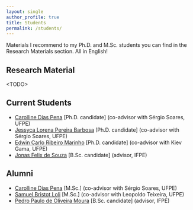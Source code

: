 ```yaml
---
layout: single
author_profile: true
title: Students
permalink: /students/
---
```

Materials I recommend to my Ph.D. and M.Sc. students you can find in the Research Materials section. All in English!

## Research Material

\<TODO\>

## Current Students
- <a href="http://lattes.cnpq.br/3172061554093280" target="_blank">Carolline Dias Pena</a> \[Ph.D. candidate\] (co-advisor with Sérgio Soares, UFPE)
- <a href="http://lattes.cnpq.br/6951473307764949" target="_blank">Jessyca Lorena Pereira Barbosa</a> \[Ph.D. candidate\] (co-advisor with Sérgio Soares, UFPE)
- <a href="http://lattes.cnpq.br/3157341399726804" target="_blank">Edwin Carlo Ribeiro Marinho</a> \[Ph.D. candidate\] (co-advisor with Kiev Gama, UFPE)
- <a href="http://lattes.cnpq.br/9835625632853421" target="_blank">Jonas Felix de Souza</a> \[B.Sc. candidate\] (advisor, IFPE)

## Alumni
- <a href="http://lattes.cnpq.br/3172061554093280" target="_blank">Carolline Dias Pena</a> \[M.Sc.\] (co-advisor with Sérgio Soares, UFPE)
- <a href="http://lattes.cnpq.br/6906525639794139" target="_blank">Samuel Bristot Loli</a> \[M.Sc.\] (co-advisor with Leopoldo Teixeira, UFPE)
- <a href="http://lattes.cnpq.br/5107529910755765" target="_blank">Pedro Paulo de Oliveira Moura</a> \[B.Sc. candidate\] (advisor, IFPE)

